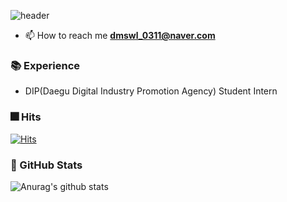 ![header](https://capsule-render.vercel.app/api?type=soft&color=gradient&height=100&section=header&text=Hi👋,%20I'm%20Eunji%20&fontSize=30&animation=scaleIn)

<!--### Hi 👋, I'm Eunji-->

- 📫 How to reach me **dmswl_0311@naver.com**

### :books: Experience 
- DIP(Daegu Digital Industry Promotion Agency) Student Intern
<!--
**dmswl0311/dmswl0311** is a ✨ _special_ ✨ repository because its `README.md` (this file) appears on your GitHub profile.

Here are some ideas to get you started:

- 🔭 I’m currently working on ...
- 🌱 I’m currently learning ...
- 👯 I’m looking to collaborate on ...
- 🤔 I’m looking for help with ...
- 💬 Ask me about ...
- 📫 How to reach me **dmswl_0311@naver.com**
- 😄 Pronouns: ...
- ⚡ Fun fact: ...
-->

### :fireworks: Hits
[![Hits](https://hits.seeyoufarm.com/api/count/incr/badge.svg?url=https%3A%2F%2Fgithub.com%2Fdmswl0311&count_bg=%2379C83D&title_bg=%23555555&icon=&icon_color=%23E7E7E7&title=hits&edge_flat=false)](https://hits.seeyoufarm.com)

### :door: GitHub Stats
![Anurag's github stats](https://github-readme-stats.vercel.app/api?username=dmswl0311&show_icons=true&theme=dracula)
<!--[![Anurag's github stats](https://github-readme-stats.vercel.app/api?username=dmswl0311)](https://github.com/anuraghazra/github-readme-stats)-->

